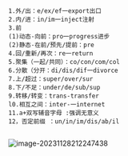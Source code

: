 ```


1.外/出：e/ex/ef一export出口
2.内/进：in/im一inject注射
3.前
(1)动态-向前：pro一progress进步
(2)静态-在前/预先/提前：pre
4.回/重新/再次：re一return
5.聚集（一起/共同）：co/con/com/col
6.分散（分开：di/dis/dif一divorce
7.上/超过：super/over/sur
8.下/不足：under/de/sub/sup
9.转移/转变：trans-transfer
l0.相互之间：inter-一internet
11.a+双写辅音字母 :强调无意义
12，否定前缀 ：un/in/im/dis/ab/il


```

![image-20231128212247438](./%E8%AF%8D%E6%A0%B9.assets/image-20231128212247438.png)
